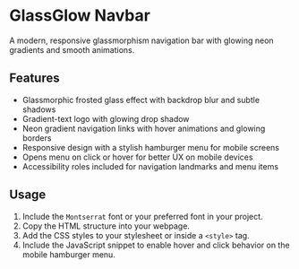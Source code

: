 # GlassGlow Navbar

A modern, responsive glassmorphism navigation bar with glowing neon gradients and smooth animations.

## Features

- Glassmorphic frosted glass effect with backdrop blur and subtle shadows  
- Gradient-text logo with glowing drop shadow  
- Neon gradient navigation links with hover animations and glowing borders  
- Responsive design with a stylish hamburger menu for mobile screens  
- Opens menu on click or hover for better UX on mobile devices  
- Accessibility roles included for navigation landmarks and menu items

## Usage

1. Include the `Montserrat` font or your preferred font in your project.  
2. Copy the HTML structure into your webpage.  
3. Add the CSS styles to your stylesheet or inside a `<style>` tag.  
4. Include the JavaScript snippet to enable hover and click behavior on the mobile hamburger menu.
